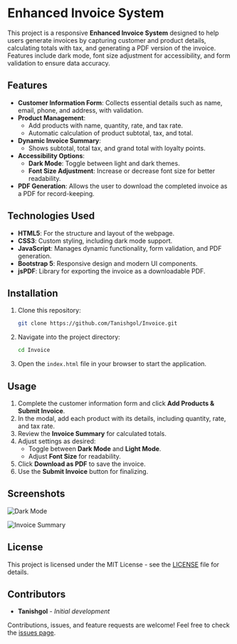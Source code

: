 # Enhanced Invoice System

This project is a responsive **Enhanced Invoice System** designed to help users generate invoices by capturing customer and product details, calculating totals with tax, and generating a PDF version of the invoice. Features include dark mode, font size adjustment for accessibility, and form validation to ensure data accuracy.

## Features

- **Customer Information Form**: Collects essential details such as name, email, phone, and address, with validation.
- **Product Management**:
  - Add products with name, quantity, rate, and tax rate.
  - Automatic calculation of product subtotal, tax, and total.
- **Dynamic Invoice Summary**:
  - Shows subtotal, total tax, and grand total with loyalty points.
- **Accessibility Options**:
  - **Dark Mode**: Toggle between light and dark themes.
  - **Font Size Adjustment**: Increase or decrease font size for better readability.
- **PDF Generation**: Allows the user to download the completed invoice as a PDF for record-keeping.

## Technologies Used

- **HTML5**: For the structure and layout of the webpage.
- **CSS3**: Custom styling, including dark mode support.
- **JavaScript**: Manages dynamic functionality, form validation, and PDF generation.
- **Bootstrap 5**: Responsive design and modern UI components.
- **jsPDF**: Library for exporting the invoice as a downloadable PDF.

## Installation

1. Clone this repository:
   ```bash
   git clone https://github.com/Tanishgol/Invoice.git
   ```
2. Navigate into the project directory:
   ```bash
   cd Invoice
   ```
3. Open the `index.html` file in your browser to start the application.

## Usage

1. Complete the customer information form and click **Add Products & Submit Invoice**.
2. In the modal, add each product with its details, including quantity, rate, and tax rate.
3. Review the **Invoice Summary** for calculated totals.
4. Adjust settings as desired:
   - Toggle between **Dark Mode** and **Light Mode**.
   - Adjust **Font Size** for readability.
5. Click **Download as PDF** to save the invoice.
6. Use the **Submit Invoice** button for finalizing.

## Screenshots

![Dark Mode](https://github.com/user-attachments/assets/2b27a63a-22f2-4d07-83a3-46700568f7ce)

![Invoice Summary](https://github.com/user-attachments/assets/2025656c-6100-4404-963e-9d1bb3e1d1c3)

## License

This project is licensed under the MIT License - see the [LICENSE](LICENSE) file for details.

## Contributors

- **Tanishgol** - _Initial development_

Contributions, issues, and feature requests are welcome! Feel free to check the [issues page](https://github.com/Tanishgol/Invoice/issues).
